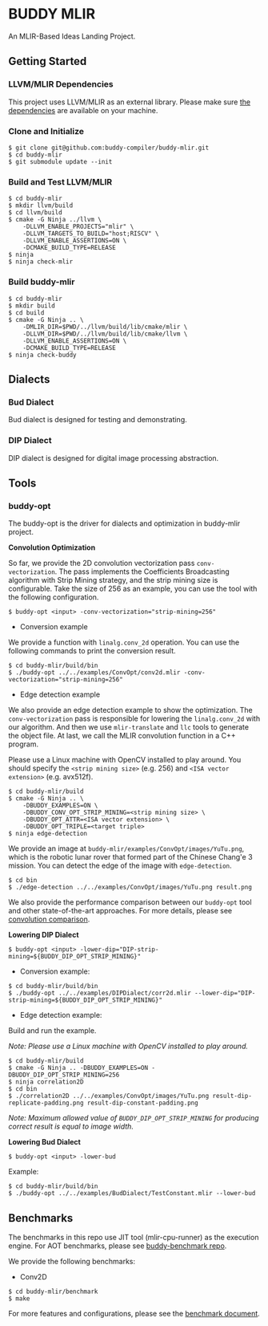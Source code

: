 # BUDDY MLIR

An MLIR-Based Ideas Landing Project.

## Getting Started

### LLVM/MLIR Dependencies

This project uses LLVM/MLIR as an external library. Please make sure [the dependencies](https://mlir.llvm.org/getting_started/) are available
on your machine.

### Clone and Initialize


```
$ git clone git@github.com:buddy-compiler/buddy-mlir.git
$ cd buddy-mlir
$ git submodule update --init
```

### Build and Test LLVM/MLIR

```
$ cd buddy-mlir
$ mkdir llvm/build
$ cd llvm/build
$ cmake -G Ninja ../llvm \
    -DLLVM_ENABLE_PROJECTS="mlir" \
    -DLLVM_TARGETS_TO_BUILD="host;RISCV" \
    -DLLVM_ENABLE_ASSERTIONS=ON \
    -DCMAKE_BUILD_TYPE=RELEASE
$ ninja
$ ninja check-mlir
```

### Build buddy-mlir

```
$ cd buddy-mlir
$ mkdir build
$ cd build
$ cmake -G Ninja .. \
    -DMLIR_DIR=$PWD/../llvm/build/lib/cmake/mlir \
    -DLLVM_DIR=$PWD/../llvm/build/lib/cmake/llvm \
    -DLLVM_ENABLE_ASSERTIONS=ON \
    -DCMAKE_BUILD_TYPE=RELEASE
$ ninja check-buddy
```

## Dialects

### Bud Dialect

Bud dialect is designed for testing and demonstrating.

### DIP Dialect

DIP dialect is designed for digital image processing abstraction.

## Tools

### buddy-opt

The buddy-opt is the driver for dialects and optimization in buddy-mlir project. 

**Convolution Optimization**

So far, we provide the 2D convolution vectorization pass `conv-vectorization`. The pass implements the Coefficients Broadcasting algorithm with Strip Mining strategy, and the strip mining size is configurable. Take the size of 256 as an example, you can use the tool with the following configuration.

```
$ buddy-opt <input> -conv-vectorization="strip-mining=256"
```

- Conversion example

We provide a function with `linalg.conv_2d` operation. You can use the following commands to print the conversion result.

```
$ cd buddy-mlir/build/bin
$ ./buddy-opt ../../examples/ConvOpt/conv2d.mlir -conv-vectorization="strip-mining=256"
```

- Edge detection example

We also provide an edge detection example to show the optimization.
The `conv-vectorization` pass is responsible for lowering the `linalg.conv_2d` with our algorithm.
And then we use `mlir-translate` and `llc` tools to generate the object file.
At last, we call the MLIR convolution function in a C++ program.

Please use a Linux machine with OpenCV installed to play around.
You should specify the `<strip mining size>` (e.g. 256) and `<ISA vector extension>` (e.g. avx512f).

```
$ cd buddy-mlir/build
$ cmake -G Ninja .. \
    -DBUDDY_EXAMPLES=ON \
    -DBUDDY_CONV_OPT_STRIP_MINING=<strip mining size> \
    -DBUDDY_OPT_ATTR=<ISA vector extension> \
    -DBUDDY_OPT_TRIPLE=<target triple>
$ ninja edge-detection
```

We provide an image at `buddy-mlir/examples/ConvOpt/images/YuTu.png`, which is the robotic lunar rover that formed part of the Chinese Chang'e 3 mission.
You can detect the edge of the image with `edge-detection`.

```
$ cd bin
$ ./edge-detection ../../examples/ConvOpt/images/YuTu.png result.png
```

We also provide the performance comparison between our `buddy-opt` tool and other state-of-the-art approaches. 
For more details, please see [convolution comparison](./examples/ConvOpt/comparison/README.md).

**Lowering DIP Dialect**

```
$ buddy-opt <input> -lower-dip="DIP-strip-mining=${BUDDY_DIP_OPT_STRIP_MINING}"
```

- Conversion example:

```
$ cd buddy-mlir/build/bin
$ ./buddy-opt ../../examples/DIPDialect/corr2d.mlir --lower-dip="DIP-strip-mining=${BUDDY_DIP_OPT_STRIP_MINING}"
```

- Edge detection example:

Build and run the example.

*Note: Please use a Linux machine with OpenCV installed to play around.*

```
$ cd buddy-mlir/build
$ cmake -G Ninja .. -DBUDDY_EXAMPLES=ON -DBUDDY_DIP_OPT_STRIP_MINING=256
$ ninja correlation2D
$ cd bin
$ ./correlation2D ../../examples/ConvOpt/images/YuTu.png result-dip-replicate-padding.png result-dip-constant-padding.png
```

*Note: Maximum allowed value of `BUDDY_DIP_OPT_STRIP_MINING` for producing correct result is equal to image width.*

**Lowering Bud Dialect**

```
$ buddy-opt <input> -lower-bud
```

Example:

```
$ cd buddy-mlir/build/bin
$ ./buddy-opt ../../examples/BudDialect/TestConstant.mlir --lower-bud
```

## Benchmarks

The benchmarks in this repo use JIT tool (mlir-cpu-runner) as the execution engine.
For AOT benchmarks, please see [buddy-benchmark repo](https://github.com/buddy-compiler/buddy-benchmark).

We provide the following benchmarks:

- Conv2D

```
$ cd buddy-mlir/benchmark
$ make
```

For more features and configurations, please see the [benchmark document](./benchmark/README.md).
